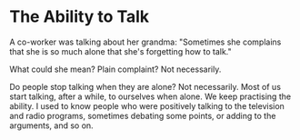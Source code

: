 The Ability to Talk
===================

A co-worker was talking about her grandma: "Sometimes she complains that she is so much alone that she's forgetting how to talk."

What could she mean? Plain complaint? Not necessarily.

Do people stop talking when they are alone? Not necessarily. Most of us start talking, after a while, to ourselves when alone. We keep practising the ability. I used to know people who were positively talking to the television and radio programs, sometimes debating some points, or adding to the arguments, and so on.